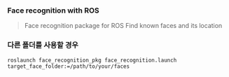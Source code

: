 ### Face recognition with ROS

> Face recognition package for ROS
> Find known faces and its location

### 다른 폴더를 사용할 경우

```
roslaunch face_recognition_pkg face_recognition.launch target_face_folder:=/path/to/your/faces
```